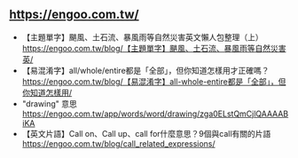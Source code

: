 ## https://engoo.com.tw/
- 【主題單字】颶風、土石流、暴風雨等自然災害英文懶人包整理（上）
  <br>https://engoo.com.tw/blog/【主題單字】颶風、土石流、暴風雨等自然災害英/
- 【易混淆字】all/whole/entire都是「全部」，但你知道怎樣用才正確嗎？
  <br>https://engoo.com.tw/blog/【易混淆字】all-whole-entire都是「全部」，但你知道怎樣用/
- "drawing" 意思
  <br>https://engoo.com.tw/app/words/word/drawing/zga0ELstQmCjlQAAAABiKA
- 【英文片語】Call on、Call up、call for什麼意思？9個與call有關的片語
  <br>https://engoo.com.tw/blog/call_related_expressions/
